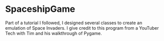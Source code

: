 # SpaceshipGame

Part of a tutorial I followed, I designed several classes to create an emulation of Space Invaders. I give credit to this program from a YouTuber Tech with Tim and his walkthrough of Pygame. 

